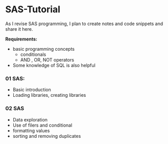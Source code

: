 # SAS-Tutorial

As I revise SAS programming, I plan to create notes and code snippets and share it here. 

**Requirements:**
  * basic programming concepts
    * conditionals
    * AND , OR, NOT operators 
  * Some knowledge of SQL is also helpful


### 01 SAS:
> 
  - Basic introduction
  - Loading libraries, creating libraries


### 02 SAS
> 
  - Data exploration
  - Use of filers and conditional
  - formatting values
  - sorting and removing duplicates
